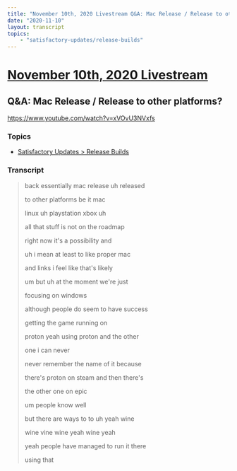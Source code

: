 ```yaml
---
title: "November 10th, 2020 Livestream Q&A: Mac Release / Release to other platforms?"
date: "2020-11-10"
layout: transcript
topics:
    - "satisfactory-updates/release-builds"
---
```

# [November 10th, 2020 Livestream](../2020-11-10.md)
## Q&A: Mac Release / Release to other platforms?
https://www.youtube.com/watch?v=xVOvU3NVxfs

### Topics
* [Satisfactory Updates > Release Builds](../topics/satisfactory-updates/release-builds.md)

### Transcript

> back essentially mac release uh released
>
> to other platforms be it mac
>
> linux uh playstation xbox uh
>
> all that stuff is not on the roadmap
>
> right now it's a possibility and
>
> uh i mean at least to like proper mac
>
> and links i feel like that's likely
>
> um but uh at the moment we're just
>
> focusing on windows
>
> although people do seem to have success
>
> getting the game running on
>
> proton yeah using proton and the other
>
> one i can never
>
> never remember the name of it because
>
> there's proton on steam and then there's
>
> the other one on epic
>
> um people know well
>
> but there are ways to to uh yeah wine
>
> wine vine wine yeah wine yeah
>
> yeah people have managed to run it there
>
> using that
>
